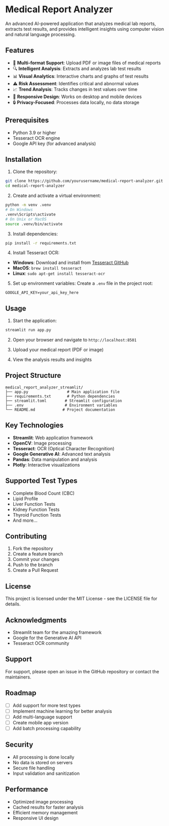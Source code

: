 # Medical Report Analyzer

An advanced AI-powered application that analyzes medical lab reports, extracts test results, and provides intelligent insights using computer vision and natural language processing.

## Features

- 📄 **Multi-format Support**: Upload PDF or image files of medical reports
- 🔍 **Intelligent Analysis**: Extracts and analyzes lab test results
- 📊 **Visual Analytics**: Interactive charts and graphs of test results
- ⚠️ **Risk Assessment**: Identifies critical and abnormal values
- 📈 **Trend Analysis**: Tracks changes in test values over time
- 📱 **Responsive Design**: Works on desktop and mobile devices
- 🔒 **Privacy-Focused**: Processes data locally, no data storage

## Prerequisites

- Python 3.9 or higher
- Tesseract OCR engine
- Google API key (for advanced analysis)

## Installation

1. Clone the repository:
```bash
git clone https://github.com/yourusername/medical-report-analyzer.git
cd medical-report-analyzer
```

2. Create and activate a virtual environment:
```bash
python -m venv .venv
# On Windows
.venv\Scripts\activate
# On Unix or MacOS
source .venv/bin/activate
```

3. Install dependencies:
```bash
pip install -r requirements.txt
```

4. Install Tesseract OCR:
- **Windows**: Download and install from [Tesseract GitHub](https://github.com/UB-Mannheim/tesseract/wiki)
- **MacOS**: `brew install tesseract`
- **Linux**: `sudo apt-get install tesseract-ocr`

5. Set up environment variables:
Create a `.env` file in the project root:
```
GOOGLE_API_KEY=your_api_key_here
```

## Usage

1. Start the application:
```bash
streamlit run app.py
```

2. Open your browser and navigate to `http://localhost:8501`

3. Upload your medical report (PDF or image)

4. View the analysis results and insights

## Project Structure

```
medical_report_analyzer_streamlit/
├── app.py                 # Main application file
├── requirements.txt       # Python dependencies
├── streamlit.toml        # Streamlit configuration
├── .env                  # Environment variables
└── README.md            # Project documentation
```

## Key Technologies

- **Streamlit**: Web application framework
- **OpenCV**: Image processing
- **Tesseract**: OCR (Optical Character Recognition)
- **Google Generative AI**: Advanced text analysis
- **Pandas**: Data manipulation and analysis
- **Plotly**: Interactive visualizations

## Supported Test Types

- Complete Blood Count (CBC)
- Lipid Profile
- Liver Function Tests
- Kidney Function Tests
- Thyroid Function Tests
- And more...

## Contributing

1. Fork the repository
2. Create a feature branch
3. Commit your changes
4. Push to the branch
5. Create a Pull Request

## License

This project is licensed under the MIT License - see the LICENSE file for details.

## Acknowledgments

- Streamlit team for the amazing framework
- Google for the Generative AI API
- Tesseract OCR community

## Support

For support, please open an issue in the GitHub repository or contact the maintainers.

## Roadmap

- [ ] Add support for more test types
- [ ] Implement machine learning for better analysis
- [ ] Add multi-language support
- [ ] Create mobile app version
- [ ] Add batch processing capability

## Security

- All processing is done locally
- No data is stored on servers
- Secure file handling
- Input validation and sanitization

## Performance

- Optimized image processing
- Cached results for faster analysis
- Efficient memory management
- Responsive UI design 